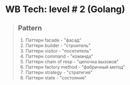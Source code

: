 # WB Tech: level # 2 (Golang)

> ## Pattern
> 1. Паттерн facade - "фасад"
> 2. Паттерн builder - "строитель"
> 3. Паттерн visitor - "посетитель"
> 4. Паттерн command - "команда"
> 5. Паттерн chain of resp - "цепочка вызовов"
> 6. Паттерн factory method - "фабричный метод"
> 7. Паттерн strategy - "стратегия"
> 8. Паттерн state - "состояние"
